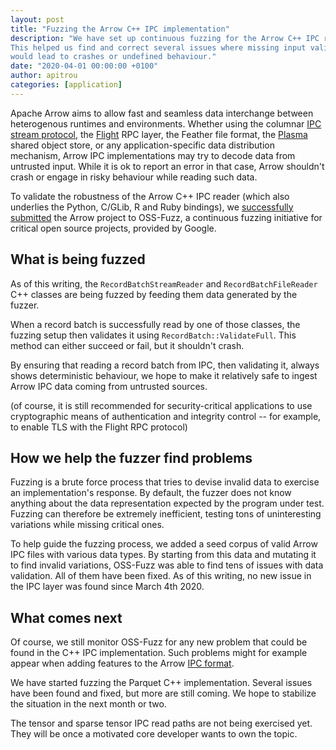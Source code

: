 ```yaml
---
layout: post
title: "Fuzzing the Arrow C++ IPC implementation"
description: "We have set up continuous fuzzing for the Arrow C++ IPC reader.
This helped us find and correct several issues where missing input validation
would lead to crashes or undefined behaviour."
date: "2020-04-01 00:00:00 +0100"
author: apitrou
categories: [application]
---
```

<!--
{% comment %}
Licensed to the Apache Software Foundation (ASF) under one or more
contributor license agreements.  See the NOTICE file distributed with
this work for additional information regarding copyright ownership.
The ASF licenses this file to you under the Apache License, Version 2.0
(the "License"); you may not use this file except in compliance with
the License.  You may obtain a copy of the License at

http://www.apache.org/licenses/LICENSE-2.0

Unless required by applicable law or agreed to in writing, software
distributed under the License is distributed on an "AS IS" BASIS,
WITHOUT WARRANTIES OR CONDITIONS OF ANY KIND, either express or implied.
See the License for the specific language governing permissions and
limitations under the License.
{% endcomment %}
-->

Apache Arrow aims to allow fast and seamless data interchange between
heterogenous runtimes and environments.  Whether using the columnar
[IPC stream protocol](https://arrow.apache.org/docs/format/Columnar.html),
the [Flight](https://arrow.apache.org/docs/format/Flight.html) RPC layer,
the Feather file format, the
[Plasma](https://arrow.apache.org/docs/python/plasma.html) shared object
store, or any application-specific data distribution mechanism, Arrow IPC
implementations may try to decode data from untrusted input.  While it is ok
to report an error in that case, Arrow shouldn't crash or engage in risky
behaviour while reading such data.

To validate the robustness of the Arrow C++ IPC reader (which also underlies
the Python, C/GLib, R and Ruby bindings), we
[successfully submitted](https://github.com/google/oss-fuzz/pull/3233)
the Arrow project to OSS-Fuzz, a continuous fuzzing initiative for critical
open source projects, provided by Google.

## What is being fuzzed

As of this writing, the `RecordBatchStreamReader` and `RecordBatchFileReader`
C++ classes are being fuzzed by feeding them data generated by the fuzzer.

When a record batch is successfully read by one of those classes, the
fuzzing setup then validates it using `RecordBatch::ValidateFull`.  This
method can either succeed or fail, but it shouldn't crash.

By ensuring that reading a record batch from IPC, then validating it, always
shows deterministic behaviour, we hope to make it relatively safe to ingest
Arrow IPC data coming from untrusted sources.

(of course, it is still recommended for security-critical applications
 to use cryptographic means of authentication and integrity control -- for
 example, to enable TLS with the Flight RPC protocol)

## How we help the fuzzer find problems

Fuzzing is a brute force process that tries to devise invalid data to
exercise an implementation's response.  By default, the fuzzer does not know
anything about the data representation expected by the program under test.
Fuzzing can therefore be extremely inefficient, testing tons of uninteresting
variations while missing critical ones.

To help guide the fuzzing process, we added a seed corpus of valid Arrow IPC
files with various data types.  By starting from this data and mutating it to
find invalid variations, OSS-Fuzz was able to find tens of issues with data
validation.  All of them have been fixed.  As of this writing, no new issue
in the IPC layer was found since March 4th 2020.

## What comes next

Of course, we still monitor OSS-Fuzz for any new problem that could be found
in the C++ IPC implementation.  Such problems might for example appear when adding
features to the Arrow [IPC format](https://arrow.apache.org/docs/format/Columnar.html).

We have started fuzzing the Parquet C++ implementation.  Several issues have
been found and fixed, but more are still coming.  We hope to stabilize the
situation in the next month or two.

The tensor and sparse tensor IPC read paths are not being exercised yet.
They will be once a motivated core developer wants to own the topic.
